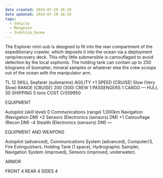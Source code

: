 ```yaml
---
date created: 2024-07-29 16:19
date updated: 2024-07-29 16:19
tags:
  - Vehicle
  - Mongoose
  - Indshiim_Ganme
---
```


The Explorer mini-sub is designed to fit into the rear compartment of the expeditionary crawler, which deposits it into the ocean via a deployment ramp/recovery deck. This nifty little submersible is camouflaged to avoid detection by the local sophonts. The holding tank can contain up to 250 kilograms of biomatter, mineral samples or whatever else the crew scoops out of the ocean with the manipulator arm.

TL 12
SKILL Seafarer (submarine)
AGILITY +1
SPEED (CRUISE) Slow (Very Slow)
RANGE (CRUISE) 200 (300)
CREW 1
PASSENGERS 1
CARGO —
HULL 30
SHIPPING 5 tons
COST Cr559950

EQUIPMENT


Autopilot (skill level) 0
Communications (range) 1,000km
Navigation (Navigation DM) +2
Sensors (Electronics (sensors) DM) +1
Camouflage (Recon DM) -4
Stealth (Electronics (sensors) DM) —

EQUIPMENT AND WEAPONS


Autopilot (advanced), Communications System (advanced), Computer/3, Fire Extinguishers, Holding Tank (1 space), Hydrographic Sampler, Navigation System (improved), Sensors (improved, underwater).

ARMOR


FRONT 4 REAR 4 SIDES 4
